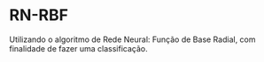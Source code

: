 # RN-RBF
Utilizando o algoritmo de Rede Neural: Função de Base Radial, com finalidade de fazer uma classificação. 
